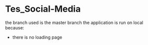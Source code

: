# Tes_Social-Media
the branch used is the master branch
the application is run on local because:
- there is no loading page

